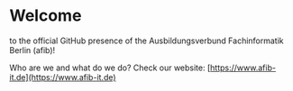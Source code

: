 # Welcome

to the official GitHub presence of the Ausbildungsverbund Fachinformatik Berlin (afib)!

Who are we and what do we do? Check our website: [https://www.afib-it.de](https://www.afib-it.de)
